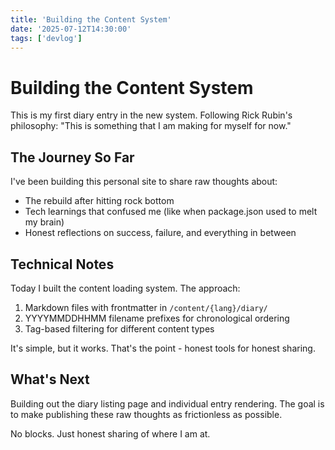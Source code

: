 ```yaml
---
title: 'Building the Content System'
date: '2025-07-12T14:30:00'
tags: ['devlog']
---
```


# Building the Content System

This is my first diary entry in the new system. Following Rick Rubin's philosophy: "This is something that I am making for myself for now."

<!--more-->

## The Journey So Far

I've been building this personal site to share raw thoughts about:

- The rebuild after hitting rock bottom
- Tech learnings that confused me (like when package.json used to melt my brain)
- Honest reflections on success, failure, and everything in between

## Technical Notes

Today I built the content loading system. The approach:

1. Markdown files with frontmatter in `/content/{lang}/diary/`
2. YYYYMMDDHHMM filename prefixes for chronological ordering
3. Tag-based filtering for different content types

It's simple, but it works. That's the point - honest tools for honest sharing.

## What's Next

Building out the diary listing page and individual entry rendering. The goal is to make publishing these raw thoughts as frictionless as possible.

No blocks. Just honest sharing of where I am at.
